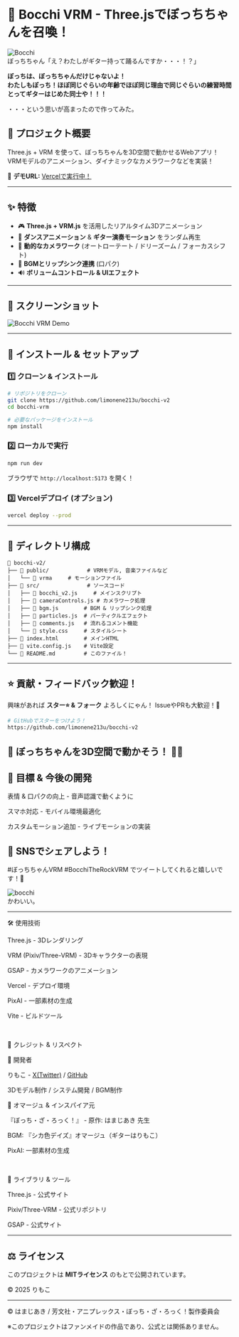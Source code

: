 # 🎸 Bocchi VRM - Three.jsでぼっちちゃんを召喚！

![Bocchi](github/png/bocchi-001.png)  
ぼっちちゃん「え？わたしがギター持って踊るんですか・・・！？」 

**ぼっちは、ぼっちちゃんだけじゃないよ！**  
**わたしもぼっち！ほぼ同じぐらいの年齢でほぼ同じ理由で同じぐらいの練習時間とってギターはじめた同士や！！！**  

・・・という思いが高まったので作ってみた。

## 🚀 プロジェクト概要
Three.js + VRM を使って、ぼっちちゃんを3D空間で動かせるWebアプリ！  
VRMモデルのアニメーション、ダイナミックなカメラワークなどを実装！  

🔗 **デモURL:** [Vercelで実行中！](https://bocchi-v2.vercel.app/)

---

## ✨ 特徴
- 🎮 **Three.js + VRM.js** を活用したリアルタイム3Dアニメーション
- 💃 **ダンスアニメーション** & **ギター演奏モーション** をランダム再生
- 🎥 **動的なカメラワーク** (オートローテート / ドリーズーム / フォーカスシフト)
- 🎵 **BGMとリップシンク連携** (口パク)
- 🔊 **ボリュームコントロール & UIエフェクト**

---

## 📸 スクリーンショット
![Bocchi VRM Demo](github/png/vercel-demo.png)

---

## 🔧 インストール & セットアップ
### **1️⃣ クローン & インストール**
```sh
# リポジトリをクローン
git clone https://github.com/limonene213u/bocchi-v2
cd bocchi-vrm

# 必要なパッケージをインストール
npm install
```

### **2️⃣ ローカルで実行**
```sh
npm run dev
```
ブラウザで `http://localhost:5173` を開く！

### **3️⃣ Vercelデプロイ (オプション)**
```sh
vercel deploy --prod
```

---

## 📂 ディレクトリ構成
```
📂 bocchi-v2/
├── 📂 public/            # VRMモデル, 音楽ファイルなど
│   └── 📂 vrma     # モーションファイル
├── 📂 src/               # ソースコード
│   ├── 📜 bocchi_v2.js     # メインスクリプト
│   ├── 📜 cameraControls.js # カメラワーク処理
│   ├── 📜 bgm.js        # BGM & リップシンク処理
│   ├── 📜 particles.js  # パーティクルエフェクト
│   ├── 📜 comments.js   # 流れるコメント機能
│   └── 📜 style.css     # スタイルシート
├── 📜 index.html        # メインHTML
├── 📜 vite.config.js    # Vite設定
└── 📜 README.md         # このファイル！
```

---

## ⭐ 貢献・フィードバック歓迎！
興味があれば **スター⭐ & フォーク** よろしくにゃん！
IssueやPRも大歓迎！🐾

```sh
# GitHubでスターをつけよう！
https://github.com/limonene213u/bocchi-v2
```

🐾 **ぼっちちゃんを3D空間で動かそう！** 🎸🔥
---

## 🎯 目標 & 今後の開発

表情 & 口パクの向上 - 音声認識で動くように

スマホ対応 - モバイル環境最適化

カスタムモーション追加 - ライブモーションの実装

## 📢 SNSでシェアしよう！

#ぼっちちゃんVRM #BocchiTheRockVRM でツイートしてくれると嬉しいです！🐾

![bocchi](github/png/bocchi-002.png)  
かわいい。  

---
🛠️ 使用技術

Three.js - 3Dレンダリング

VRM (Pixiv/Three-VRM) - 3Dキャラクターの表現

GSAP - カメラワークのアニメーション

Vercel - デプロイ環境

PixAI - 一部素材の生成

Vite - ビルドツール

<br>

🎵 クレジット & リスペクト

🔹 開発者

りもこ - [X(Twitter)](https://x.com/limonene_citrus) / [GitHub](https://github.com/limonene213u)

3Dモデル制作 / システム開発 / BGM制作



🔹 オマージュ & インスパイア元

『ぼっち・ざ・ろっく！』 - 原作: はまじあき 先生

BGM: 『シカ色デイズ』オマージュ（ギターはりもこ）

PixAI: 一部素材の生成

<br>

🔹 ライブラリ & ツール

Three.js - 公式サイト

Pixiv/Three-VRM - 公式リポジトリ

GSAP - 公式サイト

---

## ⚖ ライセンス
このプロジェクトは **MITライセンス** のもとで公開されています。

© 2025 りもこ

---

© はまじあき / 芳文社・アニプレックス・ぼっち・ざ・ろっく！製作委員会

※このプロジェクトはファンメイドの作品であり、公式とは関係ありません。